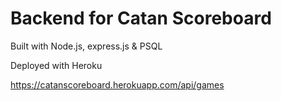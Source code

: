 # Backend for Catan Scoreboard

Built with Node.js, express.js & PSQL

Deployed with Heroku

https://catanscoreboard.herokuapp.com/api/games
